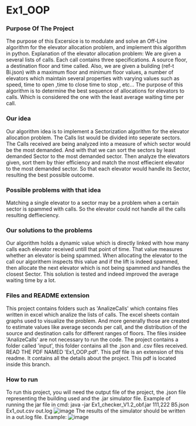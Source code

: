 # Ex1_OOP
### Purpose Of The Project
The purpose of this Excersice is to modulate and solve an Off-Line algorithm for the elevator allocation problem, and implement this algorithm in python.
Explanation of the elevator allocation problem:
We are given a several lists of calls. Each call contains three specifications. A source floor, a destination floor and time called.
Also, we are given a building (ref-t Bi.json) with a maximum floor and minimum floor values, a number of elevators which maintain several properties with varying values such as speed, time to open ,time to close time to stop , etc...
The purpose of this algorithm is to determine the best sequence of allocations for elevators to calls. Which is considered the one with the least average waiting time per call.
### Our idea
Our algorithm idea is to implement a Sectorization algorithm for the elevator allocation problem. The Calls list would be divided into seperate sectors. The Calls received are being analyzed into a measure of which sector would be the most demanded. And with that we can sort the sectors by least demanded Sector to the most demanded sector. Then analyze the elevators given, sort them by thier efficiency and match the most effiecient elevator to the most demanded sector. So that each elevator would handle its Sector, resulting the best possible outcome.
### Possible problems with that idea
Matching a single elevator to a sector may be a problem when a certain sector is spammed with calls. So the elevator could not handle all the calls resulting deffieciency.
### Our solutions to the problems
Our algorithm holds a dynamic value which is directly linked with how many calls each elevator received untill that point of time. That value measures whether an elevator is being spammed. When allocating the elevator to the call our algorithem inspects this value and if the lift is indeed spammed, then allocate the next elevator which is not being spammed and handles the closest Sector. This solution is tested and indeed improved the average waiting time by a lot.  
### Files and README extension
This project contains folders such as 'AnalizeCalls' which contains files written in excel which analize the lists of calls.
The excel sheets contain graphs used to visualize the problem.
And more generally those are created to estimate values like average seconds per call, and the distribution of the source and destination calls for different ranges of floors.
The files insidee 'AnalizeCalls' are not necessary to run the code.
The project contains a folder called 'input', this folder contains all the .json and .csv files received.
READ THE PDF NAMED 'Ex1_OOP.pdf'. This pdf file is an extension of this readme. It contains all the details about the project. This pdf is located inside this branch. 
### How to run
To run this project, you will need the output file of the project, the .json file representing the building used and the .jar simulator file.
Example of running the jar file in cmd: java -jar Ex1_checker_V1.2_obf.jar 111,222 B5.json Ex1_out.csv out.log ![image](https://user-images.githubusercontent.com/82415308/142551926-75b57adb-b242-4fa0-a0ee-3599cb8a3850.png)
The results of the simulator should be written in a out.log file. Example: ![image](https://user-images.githubusercontent.com/82415308/142552274-eeb7c6f2-76f1-428b-a970-9e2ec5acccef.png)


